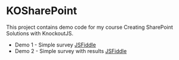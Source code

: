 # KOSharePoint

This project contains demo code for my course Creating SharePoint Solutions with KnockoutJS.

* Demo 1 - Simple survey [JSFiddle](http://jsfiddle.net/gh/get/knockout/3.4.0/sympmarc/KOSharePoint/tree/master/demo-1/)
* Demo 2 - Simple survey with results [JSFiddle](http://jsfiddle.net/gh/get/knockout/3.4.0/sympmarc/KOSharePoint/tree/master/demo-2/)